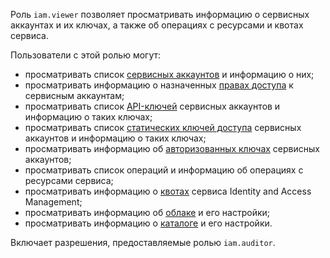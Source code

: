 Роль `iam.viewer` позволяет просматривать информацию о сервисных аккаунтах и их ключах, а также об операциях с ресурсами и квотах сервиса.

Пользователи с этой ролью могут:
* просматривать список [сервисных аккаунтов](../../iam/concepts/users/accounts.md#sa) и информацию о них;
* просматривать информацию о назначенных [правах доступа](../../iam/concepts/access-control/index.md) к сервисным аккаунтам;
* просматривать список [API-ключей](../../iam/concepts/authorization/api-key.md) сервисных аккаунтов и информацию о таких ключах;
* просматривать список [статических ключей доступа](../../iam/concepts/authorization/access-key.md) сервисных аккаунтов и информацию о таких ключах;
* просматривать информацию об [авторизованных ключах](../../iam/concepts/authorization/key.md) сервисных аккаунтов;
* просматривать список операций и информацию об операциях с ресурсами сервиса;
* просматривать информацию о [квотах](../../iam/concepts/limits.md#iam-quotas) сервиса Identity and Access Management;
* просматривать информацию об [облаке](../../resource-manager/concepts/resources-hierarchy.md#cloud) и его настройки;
* просматривать информацию о [каталоге](../../resource-manager/concepts/resources-hierarchy.md#folder) и его настройки.

Включает разрешения, предоставляемые ролью `iam.auditor`.